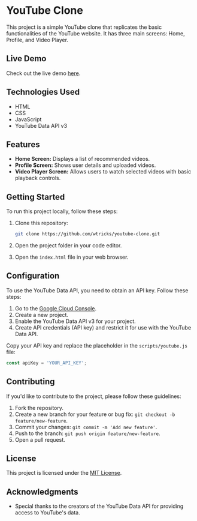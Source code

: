 # YouTube Clone

This project is a simple YouTube clone that replicates the basic functionalities of the YouTube website. It has three main screens: Home, Profile, and Video Player.

## Live Demo

Check out the live demo [here](https://wtricks.github.io/youtube-clone).

## Technologies Used

- HTML
- CSS
- JavaScript
- YouTube Data API v3

## Features

- **Home Screen:** Displays a list of recommended videos.
- **Profile Screen:** Shows user details and uploaded videos.
- **Video Player Screen:** Allows users to watch selected videos with basic playback controls.

## Getting Started

To run this project locally, follow these steps:

1. Clone this repository:

   ```bash
   git clone https://github.com/wtricks/youtube-clone.git
   ```

2. Open the project folder in your code editor.

3. Open the `index.html` file in your web browser.

## Configuration

To use the YouTube Data API, you need to obtain an API key. Follow these steps:

1. Go to the [Google Cloud Console](https://console.cloud.google.com/).
2. Create a new project.
3. Enable the YouTube Data API v3 for your project.
4. Create API credentials (API key) and restrict it for use with the YouTube Data API.

Copy your API key and replace the placeholder in the `scripts/youtube.js` file:

```javascript
const apiKey = 'YOUR_API_KEY';
```

## Contributing

If you'd like to contribute to the project, please follow these guidelines:

1. Fork the repository.
2. Create a new branch for your feature or bug fix: `git checkout -b feature/new-feature`.
3. Commit your changes: `git commit -m 'Add new feature'`.
4. Push to the branch: `git push origin feature/new-feature`.
5. Open a pull request.

## License

This project is licensed under the [MIT License](LICENSE).

## Acknowledgments

- Special thanks to the creators of the YouTube Data API for providing access to YouTube's data.

